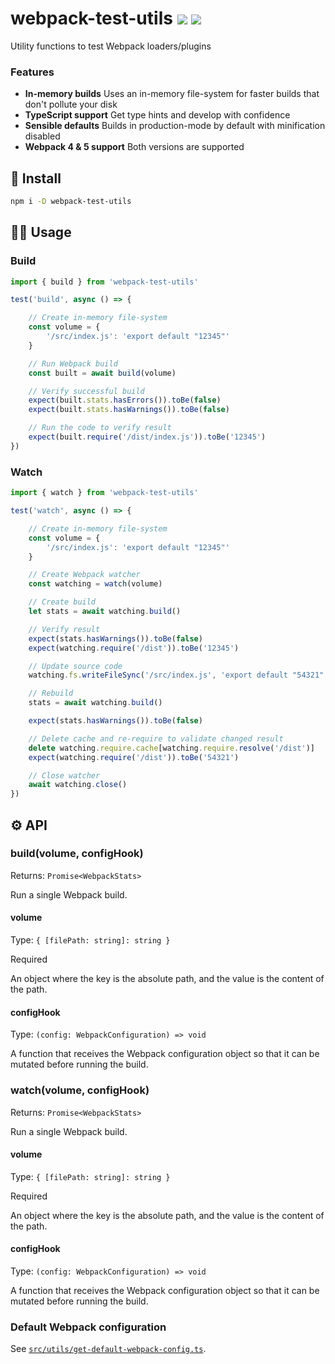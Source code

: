 # webpack-test-utils <a href="https://npm.im/webpack-test-utils"><img src="https://badgen.net/npm/v/webpack-test-utils"></a> <!-- <a href="https://npm.im/webpack-test-utils"><img src="https://badgen.net/npm/dm/webpack-test-utils"></a> --><a href="https://packagephobia.now.sh/result?p=webpack-test-utils"><img src="https://packagephobia.now.sh/badge?p=webpack-test-utils"></a>

Utility functions to test Webpack loaders/plugins

### Features
- **In-memory builds** Uses an in-memory file-system for faster builds that don't pollute your disk
- **TypeScript support** Get type hints and develop with confidence
- **Sensible defaults** Builds in production-mode by default with minification disabled
- **Webpack 4 & 5 support** Both versions are supported

## 🚀 Install
```bash
npm i -D webpack-test-utils
```

## 👨‍🏫 Usage

### Build
```js
import { build } from 'webpack-test-utils'

test('build', async () => {

    // Create in-memory file-system
    const volume = {
        '/src/index.js': 'export default "12345"'
    }

    // Run Webpack build
    const built = await build(volume)

    // Verify successful build
    expect(built.stats.hasErrors()).toBe(false)
    expect(built.stats.hasWarnings()).toBe(false)

    // Run the code to verify result
    expect(built.require('/dist/index.js')).toBe('12345')
})
```

### Watch
```js
import { watch } from 'webpack-test-utils'

test('watch', async () => {

    // Create in-memory file-system
    const volume = {
        '/src/index.js': 'export default "12345"'
    }

    // Create Webpack watcher
    const watching = watch(volume)

    // Create build
    let stats = await watching.build()

    // Verify result
    expect(stats.hasWarnings()).toBe(false)
    expect(watching.require('/dist')).toBe('12345')

    // Update source code
    watching.fs.writeFileSync('/src/index.js', 'export default "54321"')

    // Rebuild
    stats = await watching.build()

    expect(stats.hasWarnings()).toBe(false)

    // Delete cache and re-require to validate changed result
    delete watching.require.cache[watching.require.resolve('/dist')]
    expect(watching.require('/dist')).toBe('54321')

    // Close watcher
    await watching.close()
})
```


## ⚙️ API

### build(volume, configHook)

Returns: `Promise<WebpackStats>`

Run a single Webpack build.
#### volume

Type: `{ [filePath: string]: string }`

Required

An object where the key is the absolute path, and the value is the content of the path.

#### configHook

Type: `(config: WebpackConfiguration) => void`

A function that receives the Webpack configuration object so that it can be mutated before running the build.


### watch(volume, configHook)

Returns: `Promise<WebpackStats>`

Run a single Webpack build.
#### volume

Type: `{ [filePath: string]: string }`

Required

An object where the key is the absolute path, and the value is the content of the path.

#### configHook

Type: `(config: WebpackConfiguration) => void`

A function that receives the Webpack configuration object so that it can be mutated before running the build.



### Default Webpack configuration

See [`src/utils/get-default-webpack-config.ts`](/src/utils/get-default-webpack-config.ts).

